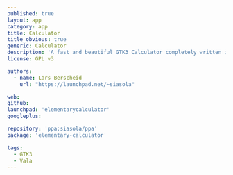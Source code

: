 ```yaml
---
published: true
layout: app
category: app
title: Calculator
title_obvious: true
generic: Calculator
description: 'A fast and beautiful GTK3 Calculator completely written in Vala. The UI is rather simple, but scientific functions and mathematical constants can be typed in. It has a history functionality for the current session and clipboard support.'
license: GPL v3

authors: 
  - name: Lars Berscheid
    url: "https://launchpad.net/~siasola"

web:
github:
launchpad: 'elementarycalculator'
googleplus:

repository: 'ppa:siasola/ppa'
package: 'elementary-calculator'

tags:
  - GTK3
  - Vala
---
```

